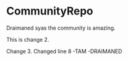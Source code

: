 # CommunityRepo

Draimaned syas the community is amazing.

This is change 2.

Change 3.
Changed line 8
-TAM
-DRAIMANED

